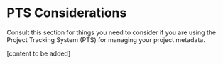 # PTS Considerations

Consult this section for things you need to consider if you are using the Project Tracking System \(PTS\) for managing your project metadata.

\[content to be added\]

